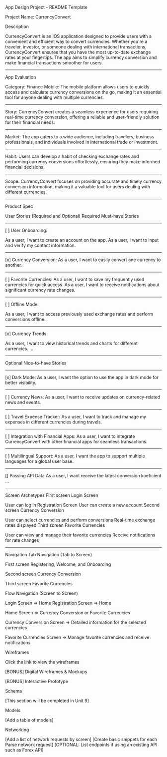 App Design Project - README Template

Project Name: CurrencyConvert

Description

CurrencyConvert is an iOS application designed to provide users with a convenient and efficient way to convert currencies. Whether you're a traveler, investor, or someone dealing with international transactions, CurrencyConvert ensures that you have the most up-to-date exchange rates at your fingertips. The app aims to simplify currency conversion and make financial transactions smoother for users.

----
App Evaluation

Category: Finance
Mobile: The mobile platform allows users to quickly access and calculate currency conversions on the go, making it an essential tool for anyone dealing with multiple currencies.

---
Story: CurrencyConvert creates a seamless experience for users requiring real-time currency conversion, offering a reliable and user-friendly solution for their financial needs.

---
Market: The app caters to a wide audience, including travelers, business professionals, and individuals involved in international trade or investment.

---
Habit: Users can develop a habit of checking exchange rates and performing currency conversions effortlessly, ensuring they make informed financial decisions.

---
Scope: CurrencyConvert focuses on providing accurate and timely currency conversion information, making it a valuable tool for users dealing with different currencies.

----
Product Spec

User Stories (Required and Optional)
Required Must-have Stories

---
[ ] User Onboarding:

As a user, I want to create an account on the app.
As a user, I want to input and verify my contact information.

----
[x] Currency Conversion:
As a user, I want to easily convert one currency to another.


---
[ ] Favorite Currencies:
As a user, I want to save my frequently used currencies for quick access.
As a user, I want to receive notifications about significant currency rate changes.

---
[ ] Offline Mode:

As a user, I want to access previously used exchange rates and perform conversions offline.

----
[x] Currency Trends:

As a user, I want to view historical trends and charts for different currencies.
...

---
Optional Nice-to-have Stories

----
[x] Dark Mode:
As a user, I want the option to use the app in dark mode for better visibility.

----
[ ] Currency News:
As a user, I want to receive updates on currency-related news and events.

----
[ ] Travel Expense Tracker:
As a user, I want to track and manage my expenses in different currencies during travels.

----
[ ] Integration with Financial Apps:
As a user, I want to integrate CurrencyConvert with other financial apps for seamless transactions.


---
[ ] Multilingual Support:
As a user, I want the app to support multiple languages for a global user base.

---
[] Passing API Data
As a user, I want receive the latest conversion koeficient
...

---
Screen Archetypes
First screen
Login Screen

User can log in
Registration Screen
User can create a new account
Second screen
Currency Conversion

User can select currencies and perform conversions
Real-time exchange rates displayed
Third screen
Favorite Currencies

User can view and manage their favorite currencies
Receive notifications for rate changes

---


Navigation
Tab Navigation (Tab to Screen)


First screen
Registering, Welcome, and Onboarding

Second screen
Currency Conversion

Third screen
Favorite Currencies

Flow Navigation (Screen to Screen)

Login Screen
=> Home
Registration Screen
=> Home

Home Screen
=> Currency Conversion or Favorite Currencies

Currency Conversion Screen
=> Detailed information for the selected currencies

Favorite Currencies Screen
=> Manage favorite currencies and receive notifications

Wireframes

Click the link to view the wireframes

[BONUS] Digital Wireframes & Mockups

[BONUS] Interactive Prototype

Schema

[This section will be completed in Unit 9]

Models

[Add a table of models]

Networking

[Add a list of network requests by screen]
[Create basic snippets for each Parse network request]
[OPTIONAL: List endpoints if using an existing API such as Forex API]

